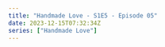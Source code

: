 ```yaml
---
title: "Handmade Love - S1E5 - Episode 05"
date: 2023-12-15T07:32:34Z
series: ["Handmade Love"]
---
```



<mux-player stream-type="on-demand"
  src="https://kp3d-my.sharepoint.com/personal/ryoo_kp3d_onmicrosoft_com/_layouts/15/download.aspx?share=Ea5N19Kdfg1NiGAvnzCcFJIBmH6jBY2XGSPS1JCnHe6lkw" prefer-playback="mse" controls>
  </mux-player>
  
  
  <script src="https://cdn.jsdelivr.net/npm/@mux/mux-player"></script>
  
 <script type="application/ld+json">
 {
  "@context": "https://schema.org/",
  "@type": "VideoObject",
  "name": "Handmade Love - S1E5 - Episode 05",
  "contentUrl": "https://stream.mux.com/O001hQUIOE01MjMZuzfxI23lH3UmUbWrT2QAHhV7X9Xts.m3u8",
  "thumbnailUrl": "https://www.themoviedb.org/t/p/original/aGuBIB79vDDQKcsQUIF5fa5P07b.jpg?width=314&fit_mode=preserve&time=25",
  "uploadDate": "2023-12-15T07:32:34Z",
}

</script>